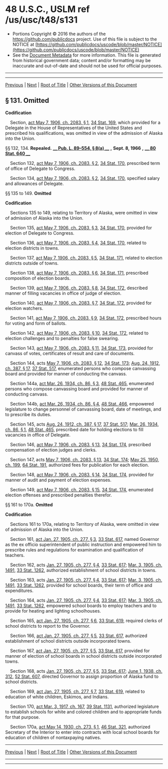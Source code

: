 ---
---

# 48 U.S.C., USLM ref /us/usc/t48/s131

* Portions Copyright © 2016 the authors of the https://github.com/publicdocs project.
  Use of this file is subject to the NOTICE at [https://github.com/publicdocs/uscode/blob/master/NOTICE](https://github.com/publicdocs/uscode/blob/master/NOTICE)
* See the [Document Metadata](././../../../..//README.md) for more information.
  This file is generated from historical government data; content and/or formatting may be inaccurate and out-of-date and should not be used for official purposes.

----------
----------

[Previous](./../../../..//us/usc/t48/ch2/m__us_usc_t48_s65a.md) | [Next](./../../../..//us/usc/t48/ch2/m__us_usc_t48_s171.md) | [Root of Title](./../../../../) | [Other Versions of this Document](https://publicdocs.github.io/go/links?ns=uslm&ref=%2Fus%2Fusc%2Ft48%2Fs131)

## § 131. Omitted

 __Codification__ 

    Section, [act May 7, 1906, ch. 2083, § 1][/us/act/1906-05-07/ch2083/s1], [34 Stat. 169][/us/stat/34/169], which provided for a Delegate in the House of Representatives of the United States and prescribed his qualifications, was omitted in view of the admission of Alaska into the Union.

§§ 132, 134. __Repealed.__  __[__  __Pub. L. 89–554, § 8(a)__  __][/us/pl/89/554/s8/a]__  __,__  __Sept. 8, 1966__  __,__  __[__  __80 Stat. 640__  __][/us/stat/80/640]__ 

    Section 132, [act May 7, 1906, ch. 2083, § 2][/us/act/1906-05-07/ch2083/s2], [34 Stat. 170][/us/stat/34/170], prescribed term of office of Delegate to Congress.

    Section 134, [act May 7, 1906, ch. 2083, § 2][/us/act/1906-05-07/ch2083/s2], [34 Stat. 170][/us/stat/34/170], specified salary and allowances of Delegate.

§§ 135 to 149. __Omitted__ 

 __Codification__ 

    Sections 135 to 149, relating to Territory of Alaska, were omitted in view of admission of Alaska into the Union.

    Section 135, [act May 7, 1906, ch. 2083, § 3][/us/act/1906-05-07/ch2083/s3], [34 Stat. 170][/us/stat/34/170], provided for election of Delegate to Congress.

    Section 136, [act May 7, 1906, ch. 2083, § 4][/us/act/1906-05-07/ch2083/s4], [34 Stat. 170][/us/stat/34/170], related to election districts in towns.

    Section 137, [act May 7, 1906, ch. 2083, § 5][/us/act/1906-05-07/ch2083/s5], [34 Stat. 171][/us/stat/34/171], related to election districts outside of towns.

    Section 138, [act May 7, 1906, ch. 2083, § 6][/us/act/1906-05-07/ch2083/s6], [34 Stat. 171][/us/stat/34/171], prescribed composition of election boards.

    Section 139, [act May 7, 1906, ch. 2083, § 8][/us/act/1906-05-07/ch2083/s8], [34 Stat. 172][/us/stat/34/172], described manner of filling vacancies in office of judge of election.

    Section 140, [act May 7, 1906, ch. 2083, § 7][/us/act/1906-05-07/ch2083/s7], [34 Stat. 172][/us/stat/34/172], provided for election watchers.

    Section 141, [act May 7, 1906, ch. 2083, § 9][/us/act/1906-05-07/ch2083/s9], [34 Stat. 172][/us/stat/34/172], prescribed hours for voting and form of ballots.

    Section 142, [act May 7, 1906, ch. 2083, § 10][/us/act/1906-05-07/ch2083/s10], [34 Stat. 172][/us/stat/34/172], related to election challenges and to penalties for false swearing.

    Section 143, [act May 7, 1906, ch. 2083, § 11][/us/act/1906-05-07/ch2083/s11], [34 Stat. 173][/us/stat/34/173], provided for canvass of votes, certificates of result and care of documents.

    Section 144, acts [May 7, 1906, ch. 2083, § 12][/us/act/1906-05-07/ch2083/s12], [34 Stat. 173][/us/stat/34/173]; [Aug. 24, 1912, ch. 387, § 17][/us/act/1912-08-24/ch387/s17], [37 Stat. 517][/us/stat/37/517], enumerated persons who compose canvassing board and provided for manner of conducting the canvass.

    Section 144a, [act Mar. 26, 1934, ch. 86, § 3][/us/act/1934-03-26/ch86/s3], [48 Stat. 465][/us/stat/48/465], enumerated persons who compose canvassing board and provided for manner of conducting canvass.

    Section 144b, [act Mar. 26, 1934, ch. 86, § 4][/us/act/1934-03-26/ch86/s4], [48 Stat. 466][/us/stat/48/466], empowered legislature to change personnel of canvassing board, date of meetings, and to prescribe its duties.

    Section 145, acts [Aug. 24, 1912, ch. 387, § 17][/us/act/1912-08-24/ch387/s17], [37 Stat. 517][/us/stat/37/517]; [Mar. 26, 1934, ch. 86, § 1][/us/act/1934-03-26/ch86/s1], [48 Stat. 465][/us/stat/48/465], prescribed date for holding elections to fill vacancies in office of Delegate.

    Section 146, [act May 7, 1906, ch. 2083, § 13][/us/act/1906-05-07/ch2083/s13], [34 Stat. 174][/us/stat/34/174], prescribed compensation of election judges and clerks.

    Section 147, acts [May 7, 1906, ch. 2083, § 13][/us/act/1906-05-07/ch2083/s13], [34 Stat. 174][/us/stat/34/174]; [May 25, 1950, ch. 199][/us/act/1950-05-25/ch199], [64 Stat. 191][/us/stat/64/191], authorized fees for publication for each election.

    Section 148, [act May 7, 1906, ch. 2083, § 14][/us/act/1906-05-07/ch2083/s14], [34 Stat. 174][/us/stat/34/174], provided for manner of audit and payment of election expenses.

    Section 149, [act May 7, 1906, ch. 2083, § 15][/us/act/1906-05-07/ch2083/s15], [34 Stat. 174][/us/stat/34/174], enumerated election offenses and prescribed penalties therefor.

§§ 161 to 170a. __Omitted__ 

 __Codification__ 

    Sections 161 to 170a, relating to Territory of Alaska, were omitted in view of admission of Alaska into the Union.

    Section 161, [act Jan. 27, 1905, ch. 277, § 3][/us/act/1905-01-27/ch277/s3], [33 Stat. 617][/us/stat/33/617], named Governor as the ex officio superintendent of public instruction and empowered him to prescribe rules and regulations for examination and qualification of teachers.

    Section 162, acts [Jan. 27, 1905, ch. 277, § 4][/us/act/1905-01-27/ch277/s4], [33 Stat. 617][/us/stat/33/617]; [Mar. 3, 1905, ch. 1491][/us/act/1905-03-03/ch1491], [33 Stat. 1262][/us/stat/33/1262], authorized establishment of school districts in towns.

    Section 163, acts [Jan. 27, 1905, ch. 277, § 4][/us/act/1905-01-27/ch277/s4], [33 Stat. 617][/us/stat/33/617]; [Mar. 3, 1905, ch. 1491][/us/act/1905-03-03/ch1491], [33 Stat. 1262][/us/stat/33/1262], provided for school boards, their term of office and expenditures.

    Section 164, acts [Jan. 27, 1905, ch. 277, § 4][/us/act/1905-01-27/ch277/s4], [33 Stat. 617][/us/stat/33/617]; [Mar. 3, 1905, ch. 1491][/us/act/1905-03-03/ch1491], [33 Stat. 1262][/us/stat/33/1262], empowered school boards to employ teachers and to provide for heating and lighting schoolhouses.

    Section 165, [act Jan. 27, 1905, ch. 277, § 6][/us/act/1905-01-27/ch277/s6], [33 Stat. 619][/us/stat/33/619], required clerks of school districts to report to the Governor.

    Section 166, [act Jan. 27, 1905, ch. 277, § 5][/us/act/1905-01-27/ch277/s5], [33 Stat. 617][/us/stat/33/617], authorized establishment of school districts outside incorporated towns.

    Section 167, [act Jan. 27, 1905, ch. 277, § 5][/us/act/1905-01-27/ch277/s5], [33 Stat. 617][/us/stat/33/617], provided for manner of election of school boards in school districts outside incorporated towns.

    Section 168, acts [Jan. 27, 1905, ch. 277, § 5][/us/act/1905-01-27/ch277/s5], [33 Stat. 617][/us/stat/33/617]; [June 1, 1938, ch. 312][/us/act/1938-06-01/ch312], [52 Stat. 607][/us/stat/52/607], directed Governor to assign proportion of Alaska fund to school districts.

    Section 169, [act Jan. 27, 1905, ch. 277, § 7][/us/act/1905-01-27/ch277/s7], [33 Stat. 619][/us/stat/33/619], related to education of white children, Eskimos, and Indians.

    Section 170, [act Mar. 3, 1917, ch. 167][/us/act/1917-03-03/ch167], [39 Stat. 1131][/us/stat/39/1131], authorized legislature to establish schools for white and colored children and to appropriate funds for that purpose.

    Section 170a, [act May 14, 1930, ch. 273, § 1][/us/act/1930-05-14/ch273/s1], [46 Stat. 321][/us/stat/46/321], authorized Secretary of the Interior to enter into contracts with local school boards for education of children of nontaxpaying natives.

----------

[Previous](./../../../..//us/usc/t48/ch2/m__us_usc_t48_s65a.md) | [Next](./../../../..//us/usc/t48/ch2/m__us_usc_t48_s171.md) | [Root of Title](./../../../../) | [Other Versions of this Document](https://publicdocs.github.io/go/links?ns=uslm&ref=%2Fus%2Fusc%2Ft48%2Fs131)

----------
----------

[/us/act/1906-05-07/ch2083/s1]: https://publicdocs.github.io/go/links?ns=uslm&ref=%2Fus%2Fact%2F1906-05-07%2Fch2083%2Fs1
[/us/stat/34/169]: https://publicdocs.github.io/go/links?ns=uslm&ref=%2Fus%2Fstat%2F34%2F169
[/us/pl/89/554/s8/a]: https://publicdocs.github.io/go/links?ns=uslm&ref=%2Fus%2Fpl%2F89%2F554%2Fs8%2Fa
[/us/stat/80/640]: https://publicdocs.github.io/go/links?ns=uslm&ref=%2Fus%2Fstat%2F80%2F640
[/us/act/1906-05-07/ch2083/s2]: https://publicdocs.github.io/go/links?ns=uslm&ref=%2Fus%2Fact%2F1906-05-07%2Fch2083%2Fs2
[/us/stat/34/170]: https://publicdocs.github.io/go/links?ns=uslm&ref=%2Fus%2Fstat%2F34%2F170
[/us/act/1906-05-07/ch2083/s2]: https://publicdocs.github.io/go/links?ns=uslm&ref=%2Fus%2Fact%2F1906-05-07%2Fch2083%2Fs2
[/us/stat/34/170]: https://publicdocs.github.io/go/links?ns=uslm&ref=%2Fus%2Fstat%2F34%2F170
[/us/act/1906-05-07/ch2083/s3]: https://publicdocs.github.io/go/links?ns=uslm&ref=%2Fus%2Fact%2F1906-05-07%2Fch2083%2Fs3
[/us/stat/34/170]: https://publicdocs.github.io/go/links?ns=uslm&ref=%2Fus%2Fstat%2F34%2F170
[/us/act/1906-05-07/ch2083/s4]: https://publicdocs.github.io/go/links?ns=uslm&ref=%2Fus%2Fact%2F1906-05-07%2Fch2083%2Fs4
[/us/stat/34/170]: https://publicdocs.github.io/go/links?ns=uslm&ref=%2Fus%2Fstat%2F34%2F170
[/us/act/1906-05-07/ch2083/s5]: https://publicdocs.github.io/go/links?ns=uslm&ref=%2Fus%2Fact%2F1906-05-07%2Fch2083%2Fs5
[/us/stat/34/171]: https://publicdocs.github.io/go/links?ns=uslm&ref=%2Fus%2Fstat%2F34%2F171
[/us/act/1906-05-07/ch2083/s6]: https://publicdocs.github.io/go/links?ns=uslm&ref=%2Fus%2Fact%2F1906-05-07%2Fch2083%2Fs6
[/us/stat/34/171]: https://publicdocs.github.io/go/links?ns=uslm&ref=%2Fus%2Fstat%2F34%2F171
[/us/act/1906-05-07/ch2083/s8]: https://publicdocs.github.io/go/links?ns=uslm&ref=%2Fus%2Fact%2F1906-05-07%2Fch2083%2Fs8
[/us/stat/34/172]: https://publicdocs.github.io/go/links?ns=uslm&ref=%2Fus%2Fstat%2F34%2F172
[/us/act/1906-05-07/ch2083/s7]: https://publicdocs.github.io/go/links?ns=uslm&ref=%2Fus%2Fact%2F1906-05-07%2Fch2083%2Fs7
[/us/stat/34/172]: https://publicdocs.github.io/go/links?ns=uslm&ref=%2Fus%2Fstat%2F34%2F172
[/us/act/1906-05-07/ch2083/s9]: https://publicdocs.github.io/go/links?ns=uslm&ref=%2Fus%2Fact%2F1906-05-07%2Fch2083%2Fs9
[/us/stat/34/172]: https://publicdocs.github.io/go/links?ns=uslm&ref=%2Fus%2Fstat%2F34%2F172
[/us/act/1906-05-07/ch2083/s10]: https://publicdocs.github.io/go/links?ns=uslm&ref=%2Fus%2Fact%2F1906-05-07%2Fch2083%2Fs10
[/us/stat/34/172]: https://publicdocs.github.io/go/links?ns=uslm&ref=%2Fus%2Fstat%2F34%2F172
[/us/act/1906-05-07/ch2083/s11]: https://publicdocs.github.io/go/links?ns=uslm&ref=%2Fus%2Fact%2F1906-05-07%2Fch2083%2Fs11
[/us/stat/34/173]: https://publicdocs.github.io/go/links?ns=uslm&ref=%2Fus%2Fstat%2F34%2F173
[/us/act/1906-05-07/ch2083/s12]: https://publicdocs.github.io/go/links?ns=uslm&ref=%2Fus%2Fact%2F1906-05-07%2Fch2083%2Fs12
[/us/stat/34/173]: https://publicdocs.github.io/go/links?ns=uslm&ref=%2Fus%2Fstat%2F34%2F173
[/us/act/1912-08-24/ch387/s17]: https://publicdocs.github.io/go/links?ns=uslm&ref=%2Fus%2Fact%2F1912-08-24%2Fch387%2Fs17
[/us/stat/37/517]: https://publicdocs.github.io/go/links?ns=uslm&ref=%2Fus%2Fstat%2F37%2F517
[/us/act/1934-03-26/ch86/s3]: https://publicdocs.github.io/go/links?ns=uslm&ref=%2Fus%2Fact%2F1934-03-26%2Fch86%2Fs3
[/us/stat/48/465]: https://publicdocs.github.io/go/links?ns=uslm&ref=%2Fus%2Fstat%2F48%2F465
[/us/act/1934-03-26/ch86/s4]: https://publicdocs.github.io/go/links?ns=uslm&ref=%2Fus%2Fact%2F1934-03-26%2Fch86%2Fs4
[/us/stat/48/466]: https://publicdocs.github.io/go/links?ns=uslm&ref=%2Fus%2Fstat%2F48%2F466
[/us/act/1912-08-24/ch387/s17]: https://publicdocs.github.io/go/links?ns=uslm&ref=%2Fus%2Fact%2F1912-08-24%2Fch387%2Fs17
[/us/stat/37/517]: https://publicdocs.github.io/go/links?ns=uslm&ref=%2Fus%2Fstat%2F37%2F517
[/us/act/1934-03-26/ch86/s1]: https://publicdocs.github.io/go/links?ns=uslm&ref=%2Fus%2Fact%2F1934-03-26%2Fch86%2Fs1
[/us/stat/48/465]: https://publicdocs.github.io/go/links?ns=uslm&ref=%2Fus%2Fstat%2F48%2F465
[/us/act/1906-05-07/ch2083/s13]: https://publicdocs.github.io/go/links?ns=uslm&ref=%2Fus%2Fact%2F1906-05-07%2Fch2083%2Fs13
[/us/stat/34/174]: https://publicdocs.github.io/go/links?ns=uslm&ref=%2Fus%2Fstat%2F34%2F174
[/us/act/1906-05-07/ch2083/s13]: https://publicdocs.github.io/go/links?ns=uslm&ref=%2Fus%2Fact%2F1906-05-07%2Fch2083%2Fs13
[/us/stat/34/174]: https://publicdocs.github.io/go/links?ns=uslm&ref=%2Fus%2Fstat%2F34%2F174
[/us/act/1950-05-25/ch199]: https://publicdocs.github.io/go/links?ns=uslm&ref=%2Fus%2Fact%2F1950-05-25%2Fch199
[/us/stat/64/191]: https://publicdocs.github.io/go/links?ns=uslm&ref=%2Fus%2Fstat%2F64%2F191
[/us/act/1906-05-07/ch2083/s14]: https://publicdocs.github.io/go/links?ns=uslm&ref=%2Fus%2Fact%2F1906-05-07%2Fch2083%2Fs14
[/us/stat/34/174]: https://publicdocs.github.io/go/links?ns=uslm&ref=%2Fus%2Fstat%2F34%2F174
[/us/act/1906-05-07/ch2083/s15]: https://publicdocs.github.io/go/links?ns=uslm&ref=%2Fus%2Fact%2F1906-05-07%2Fch2083%2Fs15
[/us/stat/34/174]: https://publicdocs.github.io/go/links?ns=uslm&ref=%2Fus%2Fstat%2F34%2F174
[/us/act/1905-01-27/ch277/s3]: https://publicdocs.github.io/go/links?ns=uslm&ref=%2Fus%2Fact%2F1905-01-27%2Fch277%2Fs3
[/us/stat/33/617]: https://publicdocs.github.io/go/links?ns=uslm&ref=%2Fus%2Fstat%2F33%2F617
[/us/act/1905-01-27/ch277/s4]: https://publicdocs.github.io/go/links?ns=uslm&ref=%2Fus%2Fact%2F1905-01-27%2Fch277%2Fs4
[/us/stat/33/617]: https://publicdocs.github.io/go/links?ns=uslm&ref=%2Fus%2Fstat%2F33%2F617
[/us/act/1905-03-03/ch1491]: https://publicdocs.github.io/go/links?ns=uslm&ref=%2Fus%2Fact%2F1905-03-03%2Fch1491
[/us/stat/33/1262]: https://publicdocs.github.io/go/links?ns=uslm&ref=%2Fus%2Fstat%2F33%2F1262
[/us/act/1905-01-27/ch277/s4]: https://publicdocs.github.io/go/links?ns=uslm&ref=%2Fus%2Fact%2F1905-01-27%2Fch277%2Fs4
[/us/stat/33/617]: https://publicdocs.github.io/go/links?ns=uslm&ref=%2Fus%2Fstat%2F33%2F617
[/us/act/1905-03-03/ch1491]: https://publicdocs.github.io/go/links?ns=uslm&ref=%2Fus%2Fact%2F1905-03-03%2Fch1491
[/us/stat/33/1262]: https://publicdocs.github.io/go/links?ns=uslm&ref=%2Fus%2Fstat%2F33%2F1262
[/us/act/1905-01-27/ch277/s4]: https://publicdocs.github.io/go/links?ns=uslm&ref=%2Fus%2Fact%2F1905-01-27%2Fch277%2Fs4
[/us/stat/33/617]: https://publicdocs.github.io/go/links?ns=uslm&ref=%2Fus%2Fstat%2F33%2F617
[/us/act/1905-03-03/ch1491]: https://publicdocs.github.io/go/links?ns=uslm&ref=%2Fus%2Fact%2F1905-03-03%2Fch1491
[/us/stat/33/1262]: https://publicdocs.github.io/go/links?ns=uslm&ref=%2Fus%2Fstat%2F33%2F1262
[/us/act/1905-01-27/ch277/s6]: https://publicdocs.github.io/go/links?ns=uslm&ref=%2Fus%2Fact%2F1905-01-27%2Fch277%2Fs6
[/us/stat/33/619]: https://publicdocs.github.io/go/links?ns=uslm&ref=%2Fus%2Fstat%2F33%2F619
[/us/act/1905-01-27/ch277/s5]: https://publicdocs.github.io/go/links?ns=uslm&ref=%2Fus%2Fact%2F1905-01-27%2Fch277%2Fs5
[/us/stat/33/617]: https://publicdocs.github.io/go/links?ns=uslm&ref=%2Fus%2Fstat%2F33%2F617
[/us/act/1905-01-27/ch277/s5]: https://publicdocs.github.io/go/links?ns=uslm&ref=%2Fus%2Fact%2F1905-01-27%2Fch277%2Fs5
[/us/stat/33/617]: https://publicdocs.github.io/go/links?ns=uslm&ref=%2Fus%2Fstat%2F33%2F617
[/us/act/1905-01-27/ch277/s5]: https://publicdocs.github.io/go/links?ns=uslm&ref=%2Fus%2Fact%2F1905-01-27%2Fch277%2Fs5
[/us/stat/33/617]: https://publicdocs.github.io/go/links?ns=uslm&ref=%2Fus%2Fstat%2F33%2F617
[/us/act/1938-06-01/ch312]: https://publicdocs.github.io/go/links?ns=uslm&ref=%2Fus%2Fact%2F1938-06-01%2Fch312
[/us/stat/52/607]: https://publicdocs.github.io/go/links?ns=uslm&ref=%2Fus%2Fstat%2F52%2F607
[/us/act/1905-01-27/ch277/s7]: https://publicdocs.github.io/go/links?ns=uslm&ref=%2Fus%2Fact%2F1905-01-27%2Fch277%2Fs7
[/us/stat/33/619]: https://publicdocs.github.io/go/links?ns=uslm&ref=%2Fus%2Fstat%2F33%2F619
[/us/act/1917-03-03/ch167]: https://publicdocs.github.io/go/links?ns=uslm&ref=%2Fus%2Fact%2F1917-03-03%2Fch167
[/us/stat/39/1131]: https://publicdocs.github.io/go/links?ns=uslm&ref=%2Fus%2Fstat%2F39%2F1131
[/us/act/1930-05-14/ch273/s1]: https://publicdocs.github.io/go/links?ns=uslm&ref=%2Fus%2Fact%2F1930-05-14%2Fch273%2Fs1
[/us/stat/46/321]: https://publicdocs.github.io/go/links?ns=uslm&ref=%2Fus%2Fstat%2F46%2F321


